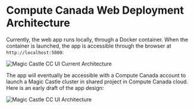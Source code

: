 # Compute Canada Web Deployment Architecture

Currently, the web app runs locally, through a Docker container. When the container is launched, the app is accessible through the browser at `http://localhost:5000`:

![Magic Castle CC UI Current Architecture](https://docs.google.com/drawings/d/e/2PACX-1vSKQIzh44C0FiuPD1pn_SspvwD_s2bGoF8wpcHPbthgauMoo2loe5VUjUsMPc-bVBdYdk1W4dxheYlS/pub?w=721&amp;h=530)

The app will eventually be accessible with a Compute Canada account to launch a Magic Castle cluster in shared project in Compute Canada cloud. Here is an early draft of the app design:

![Magic Castle CC UI Architecture](https://docs.google.com/drawings/d/e/2PACX-1vRe4JZSPiKY7tW5xO3WpsWoA8h0XC6zAjiMBwbgn-UIY6PMBC_5X-gJj9AbmdRCoEU4OXORh04xexO5/pub?w=721&amp;h=498 "Magic Castle CC UI Architecture")
